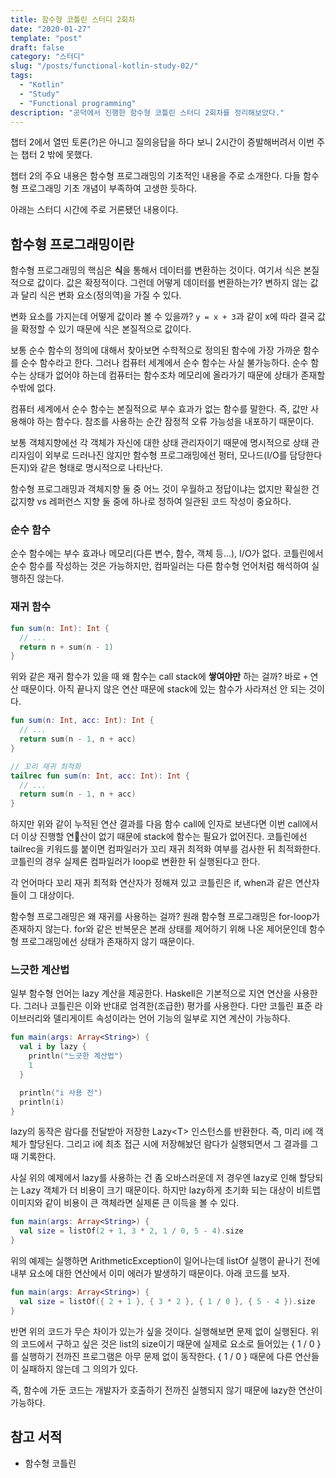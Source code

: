 ```yaml
---
title: 함수형 코틀린 스터디 2회차
date: "2020-01-27"
template: "post"
draft: false
category: "스터디"
slug: "/posts/functional-kotlin-study-02/"
tags:
  - "Kotlin"
  - "Study"
  - "Functional programming"
description: "공덕에서 진행한 함수형 코틀린 스터디 2회차를 정리해보았다."
---
```


챕터 2에서 열띤 토론(?)은 아니고 질의응답을 하다 보니
2시간이 증발해버려서 이번 주는 챕터 2 밖에 못했다.

챕터 2의 주요 내용은 함수형 프로그래밍의 기초적인 내용을 주로 소개한다.
다들 함수형 프로그래밍 기초 개념이 부족하여 고생한 듯하다.

아래는 스터디 시간에 주로 거론됐던 내용이다.

## 함수형 프로그래밍이란

함수형 프로그래밍의 핵심은 **식**을 통해서 데이터를 변환하는 것이다.
여기서 식은 본질적으로 값이다. 값은 확정적이다. 그런데 어떻게 데이터를 변환하는가?
변하지 않는 값과 달리 식은 변화 요소(정의역)을 가질 수 있다.

변화 요소를 가지는데 어떻게 값이라 볼 수 있을까?
`y = x + 3`과 같이 x에 따라 결국 값을 확정할 수 있기 때문에 식은 본질적으로 값이다.

보통 순수 함수의 정의에 대해서 찾아보면 수학적으로 정의된 함수에 가장 가까운 함수를 순수 함수라고 한다.
그러나 컴퓨터 세계에서 순수 함수는 사실 불가능하다. 순수 함수는 상태가 없어야 하는데 컴퓨터는 함수조차 메모리에 올라가기 때문에 상태가 존재할 수밖에 없다.

컴퓨터 세계에서 순수 함수는 본질적으로 부수 효과가 없는 함수를 말한다. 즉, 값만 사용해야 하는 함수다. 참조를 사용하는 순간 잠정적 오류 가능성을 내포하기 때문이다.

보통 객체지향에선 각 객체가 자신에 대한 상태 관리자이기 때문에 명시적으로 상태 관리자임이 외부로 드러나진 않지만 함수형 프로그래밍에선 펑터, 모나드(I/O를 담당한다든지)와 같은 형태로 명시적으로 나타난다.

함수형 프로그래밍과 객체지향 둘 중 어느 것이 우월하고 정답이냐는 없지만 확실한 건
값지향 vs 레퍼런스 지향 둘 중에 하나로 정하여 일관된 코드 작성이 중요하다.

### 순수 함수

순수 함수에는 부수 효과나 메모리(다른 변수, 함수, 객체 등...), I/O가 없다. 코틀린에서 순수 함수를 작성하는 것은 가능하지만, 컴파일러는 다른 함수형 언어처럼 해석하여 실행하진 않는다.

### 재귀 함수

```kotlin
fun sum(n: Int): Int {
  // ...
  return n + sum(n - 1)
}
```

위와 같은 재귀 함수가 있을 때 왜 함수는 call stack에 **쌓여야만** 하는 걸까?
바로 `+` 연산 때문이다. 아직 끝나지 않은 연산 때문에 stack에 있는 함수가 사라져선 안 되는 것이다.

```kotlin
fun sum(n: Int, acc: Int): Int {
  // ...
  return sum(n - 1, n + acc)
}

// 꼬리 재귀 최적화
tailrec fun sum(n: Int, acc: Int): Int {
  // ...
  return sum(n - 1, n + acc)
}
```

하지만 위와 같이 누적된 연산 결과를 다음 함수 call에 인자로 보낸다면 이번 call에서 더 이상 진행할 연산이 없기 때문에 stack에 함수는 필요가 없어진다. 코틀린에선 tailrec을 키워드를 붙이면
컴파일러가 꼬리 재귀 최적화 여부를 검사한 뒤 최적화한다. 코틀린의 경우 실제론 컴파일러가 loop로 변환한 뒤 실행된다고 한다.

각 언어마다 꼬리 재귀 최적화 연산자가 정해져 있고 코틀린은 if, when과 같은 연산자들이 그 대상이다.

함수형 프로그래밍은 왜 재귀를 사용하는 걸까? 원래 함수형 프로그래밍은 for-loop가 존재하지 않는다. for와 같은 반복문은 본래 상태를 제어하기 위해 나온 제어문인데 함수형 프로그래밍에선 상태가 존재하지 않기 때문이다.

### 느긋한 계산법

일부 함수형 언어는 lazy 계산을 제공한다. Haskell은 기본적으로 지연 연산을 사용한다. 그러나 코틀린은 이와 반대로 엄격한(조급한) 평가를 사용한다. 다만 코틀린 표준 라이브러리와 델리게이트 속성이라는 언어 기능의 일부로 지연 계산이 가능하다.

```kotlin
fun main(args: Array<String>) {
  val i by lazy {
    println("느긋한 계산법")
    1
  }

  println("i 사용 전")
  println(i)
}
```

lazy의 동작은 람다를 전달받아 저장한 Lazy\<T> 인스턴스를 반환한다. 즉, 미리 i에 객체가 할당된다.
그리고 i에 최초 접근 시에 저장해놨던 람다가 실행되면서 그 결과를 그때 기록한다.

사실 위의 예제에서 lazy를 사용하는 건 좀 오바스러운데 저 경우엔 lazy로 인해 할당되는 Lazy 객체가 더 비용이 크기 때문이다. 하지만 lazy하게 초기화 되는 대상이 비트맵 이미지와 같이 비용이 큰 객체라면 실제론 큰 이득을 볼 수 있다.

```kotlin
fun main(args: Array<String>) {
  val size = listOf(2 + 1, 3 * 2, 1 / 0, 5 - 4).size
}
```

위의 예제는 실행하면 ArithmeticException이 일어나는데 listOf 실행이 끝나기 전에 내부 요소에 대한 연산에서 이미 에러가 발생하기 때문이다. 아래 코드를 보자.

```kotlin
fun main(args: Array<String>) {
  val size = listOf({ 2 + 1 }, { 3 * 2 }, { 1 / 0 }, { 5 - 4 }).size
}
```

반면 위의 코드가 무슨 차이가 있는가 싶을 것이다. 실행해보면 문제 없이 실행된다. 위의 코드에서 구하고 싶은 것은 list의 size이기 때문에 실제로 요소로 들어있는 { 1 / 0 } 를 실행하기 전까진 프로그램은 아무 문제 없이 동작한다. { 1 / 0 } 때문에 다른 연산들이 실패하지 않는데 그 의의가 있다.

즉, 함수에 가둔 코드는 개발자가 호출하기 전까진 실행되지 않기 때문에 lazy한 연산이 가능하다.

## 참고 서적

* 함수형 코틀린
